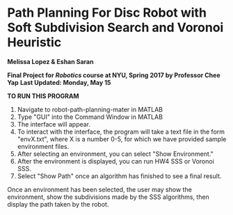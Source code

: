 # Path Planning For Disc Robot with Soft Subdivision Search and Voronoi Heuristic
**Melissa Lopez & Eshan Saran**

**Final Project for *Robotics* course at NYU, Spring 2017 by Professor Chee Yap**
**Last Updated: Monday, May 15**

**TO RUN THIS PROGRAM**
1. Navigate to robot-path-planning-mater in MATLAB
2. Type "GUI" into the Command Window in MATLAB
3. The interface will appear.
4. To interact with the interface, the program will take a text
    file in the form "envX.txt", where X is a number 0-5, for which we have
    provided sample environment files.
5. After selecting an environment, you can select "Show Environment."
6. After the environment is displayed, you can run HW4 SSS or Voronoi SSS.
7. Select "Show Path" once an algorithm has finished to see a final result.

Once an environment has been selected, the user may show the environment,
show the subdivisions made by the SSS algorithms, then display the path
taken by the robot.
